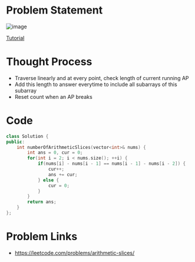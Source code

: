 # Problem Statement

![image](https://user-images.githubusercontent.com/10897423/144714566-9b9f4d3d-3fe5-485b-bad4-23fc03511c13.png)

[Tutorial](https://www.youtube.com/watch?v=rSi4MpGEz1M&list=PL-Jc9J83PIiEZvXCn-c5UIBvfT8dA-8EG&index=60)

# Thought Process
- Traverse linearly and at every point, check length of current running AP
- Add this length to answer everytime to include all subarrays of this subarray
- Reset count when an AP breaks

# Code
```cpp
class Solution {
public:
    int numberOfArithmeticSlices(vector<int>& nums) {
        int ans = 0, cur = 0;
        for(int i = 2; i < nums.size(); ++i) {
            if(nums[i] - nums[i - 1] == nums[i - 1] - nums[i - 2]) {    // if this element is in AP with previous pair
                cur++;                                                  // then increment length of current AP
                ans += cur;                                             // Add curr to answer to include ALL subsets of curr
            } else {
                cur = 0;                                                // reset curr when an AP breaks
            }
        }
        return ans;
    }
};
```

# Problem Links
- https://leetcode.com/problems/arithmetic-slices/
